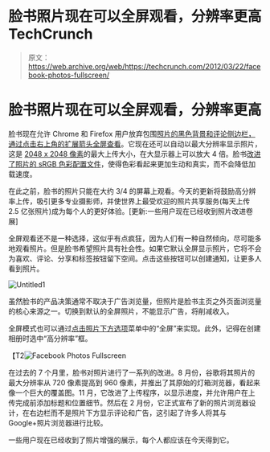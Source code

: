 # 脸书照片现在可以全屏观看，分辨率更高 TechCrunch

> 原文：<https://web.archive.org/web/https://techcrunch.com/2012/03/22/facebook-photos-fullscreen/>

# 脸书照片现在可以全屏观看，分辨率更高

脸书现在允许 Chrome 和 Firefox 用户放弃包围[照片的黑色背景和评论侧边栏，通过点击右上角的扩展箭头全屏查看](https://web.archive.org/web/20221006103324/http://newsroom.fb.com/Announcements/Improving-the-Photos-Experience-132.aspx)。它现在还可以自动以最大分辨率显示照片，这是 [2048 x 2048 像素](https://web.archive.org/web/20221006103324/https://www.facebook.com/help/?faq=266520536764594#How-can-I-make-sure-that-my-photos-display-in-the-highest-possible-quality?)的最大上传大小，在大显示器上可以放大 4 倍。脸书[改进了照片的 sRGB 色彩配置文件](https://web.archive.org/web/20221006103324/https://www.facebook.com/notes/facebook-engineering/under-the-hood-improving-facebook-photos/10150630639853920)，使得色彩看起来更加生动和真实，而不会降低加载速度。

在此之前，脸书的照片只能在大约 3/4 的屏幕上观看。今天的更新将鼓励高分辨率上传，吸引更多专业摄影师，并使世界上最受欢迎的照片共享服务(每天上传 2.5 亿张照片)成为每个人的更好体验。[更新:一些用户现在已经收到照片改进卷展]

全屏观看还不是一种选择，这似乎有点疯狂，因为人们有一种自然倾向，尽可能多地观看照片。但是脸书希望照片具有社会性。如果它默认全屏显示照片，它将不会为喜欢、评论、分享和标签按钮留下空间。点击这些按钮可以创建通知，让更多人看到照片。

![](img/d4e2f786b56e9d0bfbff25855dd2e280.png "Untitled1")

虽然脸书的产品决策通常不取决于广告浏览量，但照片是脸书主页之外页面浏览量的核心来源之一。切换到默认的全屏照片，不能显示广告，将削减收入。

全屏模式也可以通过[点击照片下方选项](https://web.archive.org/web/20221006103324/https://www.facebook.com/help/photos/photo-viewer)菜单中的“全屏”来实现。此外，记得在创建相册时选中“高分辨率”框。

【T2![](img/5e90ee5cf836be4173c4c151cc84cbc6.png "Facebook Photos Fullscreen")

在过去的 7 个月里，脸书对照片进行了一系列的改进。8 月份，谷歌将其照片的最大分辨率从 720 像素提高到 960 像素，并推出了其原始的灯箱浏览器，看起来像一个巨大的覆盖图。11 月，它改进了上传程序，以显示进度，并允许用户在上传完成前添加标题和位置细节。然后在 2 月份，它正式宣布了新的照片浏览器设计，在右边栏而不是照片下方显示评论和广告，这引起了许多人将其与 Google+照片浏览器进行比较。

一些用户现在已经收到了照片增强的展示，每个人都应该在今天得到它。